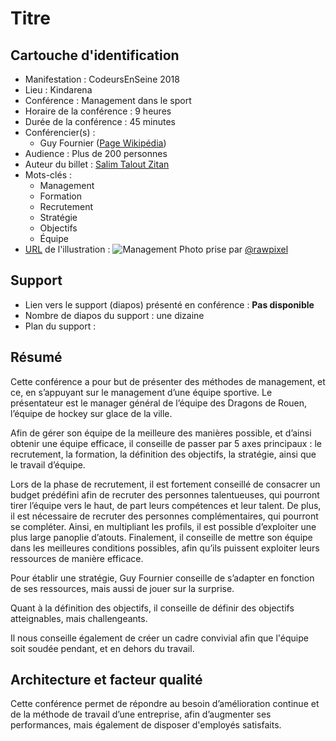 # Titre

## Cartouche d'identification

- Manifestation : CodeursEnSeine 2018
- Lieu : Kindarena
- Conférence : Management dans le sport
- Horaire de la conférence : 9 heures
- Durée de la conférence : 45 minutes
- Conférencier(s) :
  - Guy Fournier ([Page Wikipédia](https://fr.wikipedia.org/wiki/Guy_Fournier_(hockey_sur_glace)))
- Audience : Plus de 200 personnes
- Auteur du billet : [Salim Talout Zitan](https://github.com/salimtalout)
- Mots-clés :
  - Management
  - Formation
  - Recrutement
  - Stratégie
  - Objectifs
  - Équipe
- [URL](https://unsplash.com/photos/mqpMdf1MeRE) de l'illustration : ![Management](management.jpg) Photo prise par [@rawpixel](https://unsplash.com/@rawpixel)

## Support

- Lien vers le support (diapos) présenté en conférence : **Pas disponible**
- Nombre de diapos du support : une dizaine
- Plan du support :

## Résumé

Cette conférence a pour but de présenter des méthodes de management, et ce, en s’appuyant sur le management d’une équipe sportive. Le présentateur est le manager général de l’équipe des Dragons de Rouen, l’équipe de hockey sur glace de la ville.

Afin de gérer son équipe de la meilleure des manières possible, et d’ainsi obtenir une équipe efficace, il conseille de passer par 5 axes principaux : le recrutement, la formation, la définition des objectifs, la stratégie, ainsi que le travail d’équipe.

Lors de la phase de recrutement, il est fortement conseillé de consacrer un budget prédéfini afin de recruter des personnes talentueuses, qui pourront tirer l’équipe vers le haut, de part leurs compétences et leur talent. De plus, il est nécessaire de recruter des personnes complémentaires, qui pourront se compléter.  Ainsi, en multipliant les profils, il est possible d’exploiter une plus large panoplie d’atouts. Finalement, il conseille de mettre son équipe dans les meilleures conditions possibles, afin qu’ils puissent exploiter leurs ressources de manière efficace. 

Pour établir une stratégie, Guy Fournier conseille de s’adapter en fonction de ses ressources, mais aussi de jouer sur la surprise.

Quant à la définition des objectifs, il conseille de définir des objectifs atteignables, mais challengeants.

Il nous conseille également de créer un cadre convivial afin que l'équipe soit soudée pendant, et en dehors du travail.

## Architecture et facteur qualité

Cette conférence permet de répondre au besoin d’amélioration continue et de la méthode de travail d’une entreprise, afin d’augmenter ses performances, mais également de disposer d'employés satisfaits.
